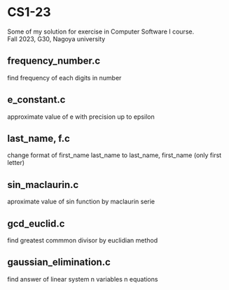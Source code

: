 # CS1-23
Some of my solution for exercise in Computer Software I course.                         
Fall 2023, G30, Nagoya university
## frequency_number.c
find frequency of each digits in number
## e_constant.c
approximate value of e with precision up to epsilon
## last_name, f.c
change format of first_name last_name to last_name, first_name (only first letter)
## sin_maclaurin.c
aproximate value of sin function by maclaurin serie
## gcd_euclid.c
find greatest commmon divisor by euclidian method
## gaussian_elimination.c
find answer of linear system n variables n equations 
